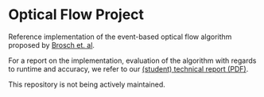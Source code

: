 # Optical Flow Project

Reference implementation of the event-based optical flow algorithm proposed by [Brosch et. al](https://www.ncbi.nlm.nih.gov/pmc/articles/PMC4403305/).

For a report on the implementation, evaluation of the algorithm with regards to runtime and accuracy, we refer to our [(student) technical report (PDF)](http://citeseerx.ist.psu.edu/viewdoc/download?doi=10.1.1.719.9993&rep=rep1&type=pdf).

This repository is not being actively maintained.

